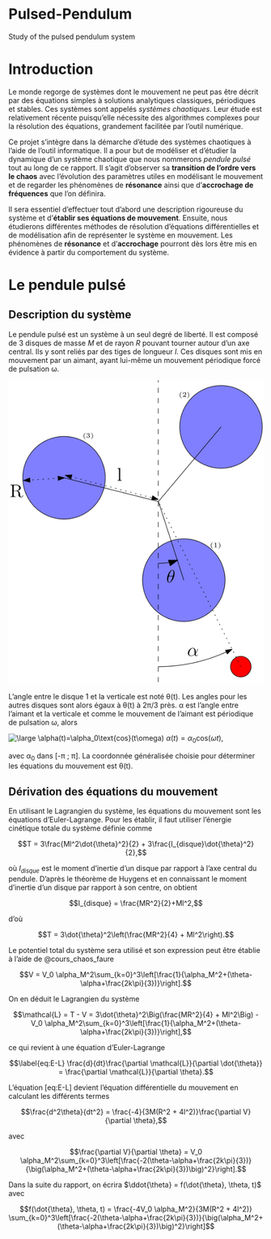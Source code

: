 # Pulsed-Pendulum
Study of the pulsed pendulum system

Introduction
============

Le monde regorge de systèmes dont le mouvement ne peut pas être décrit
par des équations simples à solutions analytiques classiques,
périodiques et stables. Ces systèmes sont appelés *systèmes chaotiques*.
Leur étude est relativement récente puisqu’elle nécessite des
algorithmes complexes pour la résolution des équations, grandement
facilitée par l’outil numérique.

Ce projet s’intègre dans la démarche d’étude des systèmes chaotiques à
l’aide de l’outil informatique. Il a pour but de modéliser et d’étudier
la dynamique d’un système chaotique que nous nommerons *pendule pulsé*
tout au long de ce rapport. Il s’agit d’observer sa **transition de
l’ordre vers le chaos** avec l’évolution des paramètres utiles en
modélisant le mouvement et de regarder les phénomènes de **résonance**
ainsi que d’**accrochage de fréquences** que l’on définira.

Il sera essentiel d’effectuer tout d’abord une description rigoureuse du
système et d’**établir ses équations de mouvement**. Ensuite, nous
étudierons différentes méthodes de résolution d’équations
différentielles et de modélisation afin de représenter le système en
mouvement. Les phénomènes de **résonance** et d’**accrochage** pourront
dès lors être mis en évidence à partir du comportement du système.

Le pendule pulsé
================

Description du système
----------------------

Le pendule pulsé est un système à un seul degré de liberté. Il est
composé de 3 disques de masse *M* et de rayon *R* pouvant tourner autour
d’un axe central. Ils y sont reliés par des tiges de longueur *l*. Ces
disques sont mis en mouvement par un aimant, ayant lui-même un mouvement
périodique forcé de pulsation &omega;.

![image](sys.png)

L’angle entre le disque 1 et la verticale est noté &theta;(t). Les
angles pour les autres disques sont alors égaux à &theta;(t) à 2&pi;/3 près.
&alpha; est l’angle entre
l’aimant et la verticale et comme le mouvement de l’aimant est
périodique de pulsation &omega;, alors

![\large \alpha(t)=\alpha_0\text{cos}(t\omega)](https://latex.codecogs.com/svg.latex?\large&space;\alpha(t)=\alpha_0\text{cos}(t\omega)) 
$\alpha (t) = \alpha_0 \text{cos}(\omega t),$

avec &alpha;<sub>0</sub> dans [-&pi; ; &pi;]. La coordonnée généralisée
choisie pour déterminer les équations du mouvement est &theta;(t).

Dérivation des équations du mouvement
-------------------------------------

En utilisant le Lagrangien du système, les équations du mouvement sont
les équations d’Euler-Lagrange. Pour les établir, il faut utiliser
l’énergie cinétique totale du système définie comme

$$T = 3\frac{Ml^2\dot{\theta}^2}{2} + 3\frac{I_{disque}\dot{\theta}^2}{2},$$

où $I_{disque}$ est le moment d’inertie d’un disque par rapport à l’axe
central du pendule. D’après le théorème de Huygens et en connaissant le
moment d’inertie d’un disque par rapport à son centre, on obtient

$$I_{disque} = \frac{MR^2}{2}+Ml^2,$$

d’où

$$T = 3\dot{\theta}^2\left(\frac{MR^2}{4} + Ml^2\right).$$

Le potentiel total du système sera utilisé et son expression peut être
établie à l’aide de @cours_chaos_faure

$$V = V_0 \alpha_M^2\sum_{k=0}^3\left[\frac{1}{\alpha_M^2+(\theta-\alpha+\frac{2k\pi}{3})}\right].$$

On en déduit le Lagrangien du système

$$\mathcal{L} = T - V = 3\dot{\theta}^2\Big(\frac{MR^2}{4} + Ml^2\Big) - V_0 \alpha_M^2\sum_{k=0}^3\left[\frac{1}{\alpha_M^2+(\theta-\alpha+\frac{2k\pi}{3})}\right],$$

ce qui revient à une équation d’Euler-Lagrange

$$\label{eq:E-L}
\frac{d}{dt}\frac{\partial \mathcal{L}}{\partial \dot{\theta}} = \frac{\partial \mathcal{L}}{\partial \theta}.$$

L’équation [eq:E-L] devient l’équation différentielle du mouvement en
calculant les différents termes

$$\frac{d^2\theta}{dt^2} = \frac{-4}{3M(R^2 + 4l^2)}\frac{\partial V}{\partial \theta},$$

avec

$$\frac{\partial V}{\partial \theta} = V_0 \alpha_M^2\sum_{k=0}^3\left[\frac{-2(\theta-\alpha+\frac{2k\pi}{3})}{\big(\alpha_M^2+(\theta-\alpha+\frac{2k\pi}{3})\big)^2}\right].$$

Dans la suite du rapport, on écrira
$\ddot{\theta} = f(\dot{\theta}, \theta, t)$ avec

$$f(\dot{\theta}, \theta, t) = \frac{-4V_0 \alpha_M^2}{3M(R^2 + 4l^2)} \sum_{k=0}^3\left[\frac{-2(\theta-\alpha+\frac{2k\pi}{3})}{\big(\alpha_M^2+(\theta-\alpha+\frac{2k\pi}{3})\big)^2}\right]$$
